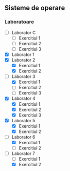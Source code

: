 ## Sisteme de operare

### Laboratoare
- [ ] Laborator C
    - [ ] Exercitiul 1
    - [ ] Exercitiul 2
    - [ ] Exercitiul 3
- [x] Laborator 1
- [x] Laborator 2
    - [x] Exercitiul 1
    - [x] Exercitiul 2
- [ ] Laborator 3
    - [x] Exercitiul 1
    - [ ] Exercitiul 2
    - [ ] Exercitiul 3
- [x] Laborator 4
    - [x] Exercitiul 1
    - [x] Exercitiul 2
    - [x] Exercitiul 3
- [x] Laborator 5
    - [x] Exercitiul 1
    - [x] Exercitiul 2
- [ ] Laborator 6
    - [x] Exercitiul 1
    - [ ] Exercitiul 2
- [ ] Laborator 7
    - [ ] Exercitiul 1
    - [x] Exercitiul 2
